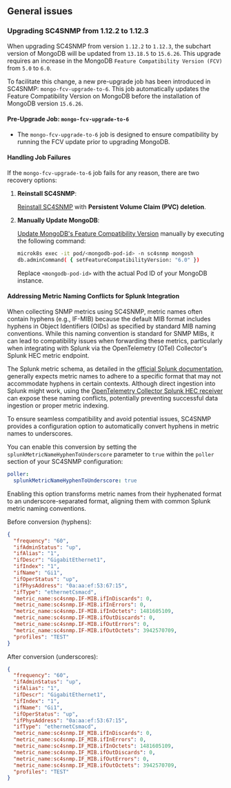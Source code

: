 ## General issues

### Upgrading SC4SNMP from 1.12.2 to 1.12.3

When upgrading SC4SNMP from version `1.12.2` to `1.12.3`, the subchart version of MongoDB will be updated from `13.18.5` to `15.6.26`. This upgrade requires an increase in the MongoDB `Feature Compatibility Version (FCV)` from `5.0` to `6.0`.

To facilitate this change, a new pre-upgrade job has been introduced in SC4SNMP: `mongo-fcv-upgrade-to-6`. This job automatically updates the Feature Compatibility Version on MongoDB before the installation of MongoDB version `15.6.26`.

#### Pre-Upgrade Job: `mongo-fcv-upgrade-to-6`

- The `mongo-fcv-upgrade-to-6` job is designed to ensure compatibility by running the FCV update prior to upgrading MongoDB.

#### Handling Job Failures

If the `mongo-fcv-upgrade-to-6` job fails for any reason, there are two recovery options:

1. **Reinstall SC4SNMP**:

    [Reinstall SC4SNMP](../../microk8s/sc4snmp-installation#restart-splunk-connect-for-snmp) with **Persistent Volume Claim (PVC) deletion**.

2. **Manually Update MongoDB**:

    [Update MongoDB's Feature Compatibility Version](https://www.mongodb.com/docs/manual/release-notes/6.0-upgrade-standalone/#upgrade-procedure) manually by executing the following command:
     ```bash
     microk8s exec -it pod/<mongodb-pod-id> -n sc4snmp mongosh
     db.adminCommand( { setFeatureCompatibilityVersion: "6.0" })
     ```

    Replace `<mongodb-pod-id>` with the actual Pod ID of your MongoDB instance.

#### Addressing Metric Naming Conflicts for Splunk Integration

When collecting SNMP metrics using SC4SNMP, metric names often contain hyphens (e.g., IF-MIB) because the default MIB format includes hyphens in Object Identifiers (OIDs) as specified by standard MIB naming conventions. 
While this naming convention is standard for SNMP MIBs, it can lead to compatibility issues when forwarding these metrics, particularly when integrating with Splunk via the OpenTelemetry (OTel) Collector's Splunk HEC metric endpoint.

The Splunk metric schema, as detailed in the [official Splunk documentation](https://help.splunk.com/en/splunk-enterprise/get-data-in/metrics/9.4/introduction-to-metrics/overview-of-metrics), generally expects metric names to adhere to 
a specific format that may not accommodate hyphens in certain contexts. Although direct ingestion into Splunk might work, 
using the [OpenTelemetry Collector Splunk HEC receiver](https://github.com/open-telemetry/opentelemetry-collector-contrib/tree/main/receiver/splunkhecreceiver) can expose these naming conflicts, potentially preventing successful 
data ingestion or proper metric indexing.

To ensure seamless compatibility and avoid potential issues, SC4SNMP provides a configuration option to automatically convert 
hyphens in metric names to underscores.


You can enable this conversion by setting the `splunkMetricNameHyphenToUnderscore` parameter to `true` within the `poller` section of your SC4SNMP configuration:

```yaml
poller:
  splunkMetricNameHyphenToUnderscore: true
```

Enabling this option transforms metric names from their hyphenated format to an underscore-separated format, aligning them with common Splunk metric naming conventions.

Before conversion (hyphens):

```json
{
  "frequency": "60",
  "ifAdminStatus": "up",
  "ifAlias": "1",
  "ifDescr": "GigabitEthernet1",
  "ifIndex": "1",
  "ifName": "Gi1",
  "ifOperStatus": "up",
  "ifPhysAddress": "0a:aa:ef:53:67:15",
  "ifType": "ethernetCsmacd",
  "metric_name:sc4snmp.IF-MIB.ifInDiscards": 0,
  "metric_name:sc4snmp.IF-MIB.ifInErrors": 0,
  "metric_name:sc4snmp.IF-MIB.ifInOctets": 1481605109,
  "metric_name:sc4snmp.IF-MIB.ifOutDiscards": 0,
  "metric_name:sc4snmp.IF-MIB.ifOutErrors": 0,
  "metric_name:sc4snmp.IF-MIB.ifOutOctets": 3942570709,
  "profiles": "TEST"
}
```

After conversion (underscores):

```json
{
  "frequency": "60",
  "ifAdminStatus": "up",
  "ifAlias": "1",
  "ifDescr": "GigabitEthernet1",
  "ifIndex": "1",
  "ifName": "Gi1",
  "ifOperStatus": "up",
  "ifPhysAddress": "0a:aa:ef:53:67:15",
  "ifType": "ethernetCsmacd",
  "metric_name:sc4snmp.IF_MIB.ifInDiscards": 0,
  "metric_name:sc4snmp.IF_MIB.ifInErrors": 0,
  "metric_name:sc4snmp.IF_MIB.ifInOctets": 1481605109,
  "metric_name:sc4snmp.IF_MIB.ifOutDiscards": 0,
  "metric_name:sc4snmp.IF_MIB.ifOutErrors": 0,
  "metric_name:sc4snmp.IF_MIB.ifOutOctets": 3942570709,
  "profiles": "TEST"
}
```